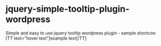 # jquery-simple-tooltip-plugin-wordpress
Simple and easy to use jquery tooltip wordpress plugin - sample shortcoe: [TT text="hover text"]example text[/TT]
